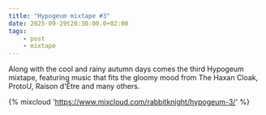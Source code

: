 ```yaml
---
title: "Hypogeum mixtape #3"
date: 2025-09-29t20:30:00.0+02:00
tags:
    - post
    - mixtape
---
```


Along with the cool and rainy autumn days comes the third Hypogeum mixtape, featuring music that fits the gloomy mood from The Haxan Cloak, ProtoU, Raison d'Être and many others.

{% mixcloud 'https://www.mixcloud.com/rabbitknight/hypogeum-3/' %}